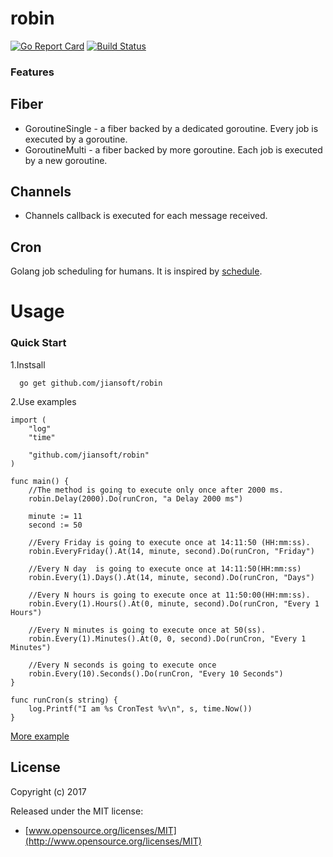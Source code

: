 # robin
[![Go Report Card](https://goreportcard.com/badge/github.com/jiansoft/robin)](https://goreportcard.com/report/github.com/jiansoft/robin)
[![Build Status](https://travis-ci.org/jiansoft/robin.svg?branch=master)](https://travis-ci.org/jiansoft/robin)
### Features

Fiber  
-------
* GoroutineSingle - a fiber backed by a dedicated goroutine. Every job is executed by a goroutine.
* GoroutineMulti - a fiber backed by more goroutine. Each job is executed by a new goroutine.

Channels
-------
* Channels callback is executed for each message received.

Cron
-------
Golang job scheduling for humans. It is inspired by [schedule](<https://github.com/dbader/schedule>).
  


Usage
================

### Quick Start

1.Instsall
~~~
  go get github.com/jiansoft/robin
~~~

2.Use examples
~~~ golang
import (
    "log"
    "time"
    
    "github.com/jiansoft/robin"
)

func main() {
    //The method is going to execute only once after 2000 ms.
    robin.Delay(2000).Do(runCron, "a Delay 2000 ms")
    
    minute := 11
    second := 50
    
    //Every Friday is going to execute once at 14:11:50 (HH:mm:ss).
    robin.EveryFriday().At(14, minute, second).Do(runCron, "Friday")

    //Every N day  is going to execute once at 14:11:50(HH:mm:ss)
    robin.Every(1).Days().At(14, minute, second).Do(runCron, "Days")

    //Every N hours is going to execute once at 11:50:00(HH:mm:ss).
    robin.Every(1).Hours().At(0, minute, second).Do(runCron, "Every 1 Hours")

    //Every N minutes is going to execute once at 50(ss).
    robin.Every(1).Minutes().At(0, 0, second).Do(runCron, "Every 1 Minutes")

    //Every N seconds is going to execute once
    robin.Every(10).Seconds().Do(runCron, "Every 10 Seconds")
}

func runCron(s string) {
    log.Printf("I am %s CronTest %v\n", s, time.Now())
}
~~~
[More example](<https://github.com/jiansoft/robin/blob/master/example/main.go>)

## License

Copyright (c) 2017

Released under the MIT license:

- [www.opensource.org/licenses/MIT](http://www.opensource.org/licenses/MIT)

